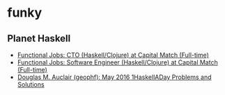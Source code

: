 # funky

## Planet Haskell
- [Functional Jobs: CTO (Haskell/Clojure) at Capital Match (Full-time)](https://functionaljobs.com/jobs/8923-cto-haskell-clojure-at-capital-match)
- [Functional Jobs: Software Engineer (Haskell/Clojure) at Capital Match (Full-time)](https://functionaljobs.com/jobs/8922-software-engineer-haskell-clojure-at-capital-match)
- [Douglas M. Auclair (geophf): May 2016 1HaskellADay Problems and Solutions](http://logicaltypes.blogspot.com/2016/06/may-2016-1haskelladay-problems-and.html)


